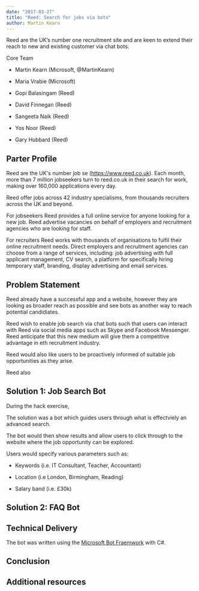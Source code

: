 ```yaml
---
date: "2017-03-27"
title: "Reed: Search for jobs via bots"
author: Martin Kearn
---
```


Reed are the UK’s number one recruitment site and are keen to extend their reach
to new and existing customer via chat bots.

Core Team

-   Martin Kearn (Microsoft, \@MartinKearn)

-   Maria Vrabie (Microsoft)

-   Gopi Balasingam (Reed)

-   David Finnegan (Reed)

-   Sangeeta Naik (Reed)

-   Yos Noor (Reed)

-   Gary Hubbard (Reed)

Parter Profile
--------------

Reed are the UK's number job se (<https://www.reed.co.uk>). Each month, more
than 7 million jobseekers turn to reed.co.uk in their search for work, making
over 160,000 applications every day.

Reed offer jobs across 42 industry specialisms, from thousands recruiters across
the UK and beyond.

For jobseekers Reed provides a full online service for anyone looking for a new
job. Reed advertise vacancies on behalf of employers and recruitment agencies
who are looking for staff.

For recruiters Reed works with thousands of organisations to fulfil their online
recruitment needs. Direct employers and recruitment agencies can choose from a
range of services, including: job advertising with full applicant management, CV
search, a platform for specifically hiring temporary staff, branding, display
advertising and email services.

Problem Statement
-----------------

Reed already have a successful app and a website, however they are looking as
broader reach as possible and see bots as another way to reach potential
candidiates.

Reed wish to enable job search via chat bots such that users can interact with
Reed via social media apps such as Skype and Facebook Messenger. Reed anticipate
that this new medium will give them a competitive advantage in eth recruitment
industry.

Reed would also like users to be proactively informed of suitable job
opportunities as they arise.

Reed also

Solution 1: Job Search Bot
--------------------------

During the hack exercise,

The solution was a bot which guides users through what is effectviely an
advanced search.

The bot would then show results and allow users to click through to the website
where the job opportunity can be explored.

Users would specify various parameters such as:

-   Keywords (i.e. IT Consultant, Teacher, Accountant)

-   Location (i.e London, Birmingham, Reading)

-   Salary band (i.e. £30k)

Solution 2: FAQ Bot
-------------------

Technical Delivery
------------------

The bot was written using the [Microsoft Bot
Fraemwork](https://dev.botframework.com/) with C\#.

Conclusion
----------

Additional resources
--------------------
